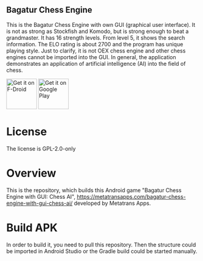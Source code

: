 Bagatur Chess Engine
--------------------

 This is the Bagatur Chess Engine with own GUI (graphical user interface). It is not as strong as Stockfish and Komodo, but is strong enough to beat a grandmaster. It has 16 strength levels. From level 5, it shows the search information. The ELO rating is about 2700 and the program has unique playing style. Just to clarify, it is not OEX chess engine and other chess engines cannot be imported into the GUI. In general, the application demonstrates an application of artificial intelligence (AI) into the field of chess.

[<img src="https://fdroid.gitlab.io/artwork/badge/get-it-on.png"
     alt="Get it on F-Droid"
     height="80">](https://f-droid.org/packages/com.bagaturchess/)
[<img src="https://play.google.com/intl/en_us/badges/images/generic/en-play-badge.png"
     alt="Get it on Google Play"
     height="80">](https://play.google.com/store/apps/details?id=com.bagaturchess)

# License

The license is GPL-2.0-only

# Overview

This is the repository, which builds this Android game "Bagatur Chess Engine with GUI: Chess AI", https://metatransapps.com/bagatur-chess-engine-with-gui-chess-ai/ developed by Metatrans Apps.

# Build APK

In order to build it, you need to pull this repository. Then the structure could be imported in Android Studio or the Gradle build could be started manually.
